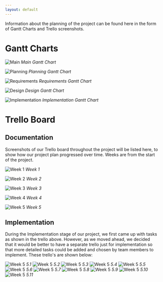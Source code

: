 ```yaml
---
layout: default
---
```

Information about the planning of the project can be found here in the form of Gantt Charts and Trello screenshots.

# Gantt Charts

![Main](/media/Gantt%20Chart%20for%20Main%20Workflow.png)
*Main Gantt Chart*

![Planning](/media/Gantt%20Chart%20for%20Planning.png)
*Planning Gantt Chart*

![Requirements](/media/Gantt%20Chart%20for%20Requirements.png)
*Requirements Gantt Chart*

![Design](/media/Gantt%20Chart%20for%20Design.png)
*Design Gantt Chart*

![Implementation](/media/Gantt%20Chart%20for%20Implementation.png)
*Implementation Gantt Chart*

# Trello Board 
## Documentation
Screenshots of our Trello board throughout the project will be listed here, to show how our project plan progressed over time.
Weeks are from the start of the project.

![Week 1](/media/week1-Planning-Trello.png)
*Week 1*

![Week 2](/media/week2-Initial_Requirements_and_Customer_Meeting-Trello.png)
*Week 2*

![Week 3](/media/week3-Requirements-Trello.png)
*Week 3*

![Week 4](/media/week4-Christmas_Break_and_Exam_week-Trello.png)
*Week 4*

![Week 5](/media/week5-Architecture_Design_and_Implementation-Trello.png)
*Week 5*

## Implementation
During the Implementation stage of our project, we first came up with tasks as shown in the trello above. However, as we moved ahead, we decided that it would be better to have a separate trello just for implementation so that more detailed tasks could be added and chosen by team members to implement. These trello's are shown below:

![Week 5](/media/Jan%2018th.PNG)
*5.1*
![Week 5](/media/21st%20Jan%20pre%20commit.PNG)
*5.2*
![Week 5](/media/23rd%20Jan%20pre%20commit.PNG)
*5.3*
![Week 5](/media/24th%20Jan.PNG)
*5.4*
![Week 5](/media/25th%20jan.PNG)
*5.5*
![Week 5](/media/26th%20Jan.PNG)
*5.6*
![Week 5](/media/Jan%2027th.PNG)
*5.7*
![Week 5](/media/28th%20Jan.PNG)
*5.8*
![Week 5](/media/29th%20Jan.PNG)
*5.9*
![Week 5](/media/31st%20Jan.PNG)
*5.10*
![Week 5](/media/1st%20feb.PNG)
*5.11*

